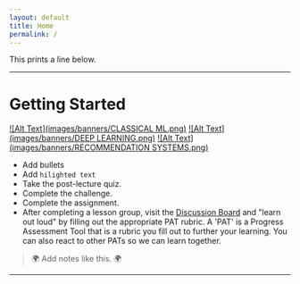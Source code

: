 ```yaml
---
layout: default
title: Home
permalink: /
---
```


This prints a line below.

---

# Getting Started

[![Alt Text](images/banners/CLASSICAL ML.png)](https://mlbible.github.io/classical-ml/)
[![Alt Text](images/banners/DEEP LEARNING.png)](https://mlbible.github.io/deep-learning/)
[![Alt Text](images/banners/RECOMMENDATION SYSTEMS.png)](https://mlbible.github.io/rec-sys/)

- Add bullets
- Add `hilighted text`
- Take the post-lecture quiz.
- Complete the challenge.
- Complete the assignment.
- After completing a lesson group, visit the [Discussion Board](https://github.com/microsoft/ML-For-Beginners/discussions) and "learn out loud" by filling out the appropriate PAT rubric. A 'PAT' is a Progress Assessment Tool that is a rubric you fill out to further your learning. You can also react to other PATs so we can learn together.

> 🌍 Add notes like this. 🌍

---